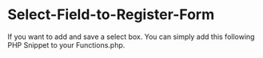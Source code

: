 # Select-Field-to-Register-Form
If you want to add and save a select box. You can simply add this following PHP Snippet to your Functions.php.
